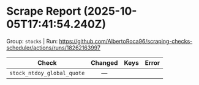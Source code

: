 # Scrape Report (2025-10-05T17:41:54.240Z)

Group: `stocks`  |  Run: https://github.com/AlbertoRoca96/scraping-checks-scheduler/actions/runs/18262163997

| Check | Changed | Keys | Error |
|---|:---:|:--|:--|
| `stock_ntdoy_global_quote` | — |  |  |
